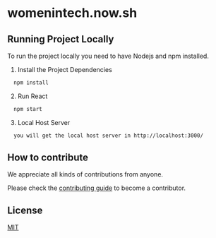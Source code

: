 # womenintech.now.sh

## Running Project Locally

To run the project locally you need to have Nodejs and npm installed.

1. Install the Project Dependencies

```bash
  npm install
```

2. Run React

```bash
  npm start
```
3. Local Host Server

```bash
  you will get the local host server in http://localhost:3000/
```

## How to contribute

We appreciate all kinds of contributions from anyone.

Please check the [contributing guide](CONTRIBUTING.md) to become a contributor.

## License

[MIT](https://github.com/shikha-16/Women-in-Technology/blob/master/LICENSE)

